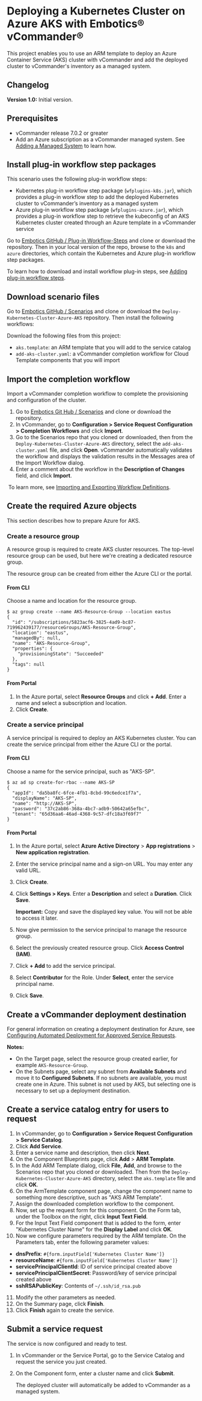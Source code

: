 # Deploying a Kubernetes Cluster on Azure AKS with Embotics® vCommander®

This project enables you to use an ARM template to deploy an Azure Container Service (AKS) cluster with vCommander and add the deployed cluster to vCommander's inventory as a managed system.

## Changelog

**Version 1.0:** Initial version.

## Prerequisites

* vCommander release 7.0.2 or greater
* Add an Azure subscription as a vCommander managed system. See [Adding a Managed System](http://docs.embotics.com/index.html?adding_a_managed_system.htm) to learn how.

## Install plug-in workflow step packages

This scenario uses the following plug-in workflow steps:

- Kubernetes plug-in workflow step package (`wfplugins-k8s.jar`), which provides a plug-in workflow step to add the deployed Kubernetes cluster to vCommander’s inventory as a managed system
- Azure plug-in workflow step package (`wfplugins-azure.jar`), which provides a plug-in workflow step to retrieve the kubeconfig of an AKS Kubernetes cluster created through an Azure template in a vCommander service

Go to [Embotics GitHub / Plug-in Workflow-Steps](https://github.com/Embotics/Plug-in-Workflow-Steps) and clone or download the repository. Then in your local version of the repo, browse to the `k8s` and `azure` directories, which contain the Kubernetes and Azure plug-in workflow step packages. 

To learn how to download and install workflow plug-in steps, see [Adding plug-in workflow steps](http://docs.embotics.com/vCommander/Using-Plug-In-WF-Steps.htm#Adding).

## Download scenario files

Go to [Embotics GitHub / Scenarios](https://github.com/Embotics/Scenarios) and clone or download the `Deploy-Kubernetes-Cluster-Azure-AKS` repository. Then install the following workflows: 

Download the following files from this project:

- `aks.template`: an ARM template that you will add to the service catalog
- `add-aks-cluster.yaml`: a vCommander completion workflow for Cloud Template components that you will import

## Import the completion workflow

Import a vCommander completion workflow to complete the provisioning and configuration of the cluster. 

1. Go to [Embotics Git Hub / Scenarios](https://github.com/Embotics/Scenarios) and clone or download the repository.
2. In vCommander, go to **Configuration > Service Request Configuration > Completion Workflows** and click **Import**.
3. Go to the Scenarios repo that you cloned or downloaded, then from the `Deploy-Kubernetes-Cluster-Azure-AKS` directory, select the `add-aks-cluster.yaml` file, and click **Open**.
   vCommander automatically validates the workflow and displays the validation results in the Messages area of the Import Workflow dialog.
4. Enter a comment about the workflow in the **Description of Changes** field, and click **Import**.

​        To learn more, see [Importing and Exporting Workflow Definitions](http://docs.embotics.com/vCommander/exporting-and-importing-workflows.htm).

## Create the required Azure objects

This section describes how to prepare Azure for AKS.

### Create a resource group

A resource group is required to create AKS cluster resources. The top-level resource group can be used, but here we're creating a dedicated resource group.

The resource group can be created from either the Azure CLI or the portal.

#### From CLI

Choose a name and location for the resource group.

```
$ az group create --name AKS-Resource-Group --location eastus
{
  "id": "/subscriptions/5823acf6-3825-4ad9-bc87-719962439177/resourceGroups/AKS-Resource-Group",
  "location": "eastus",
  "managedBy": null,
  "name": "AKS-Resource-Group",
  "properties": {
    "provisioningState": "Succeeded"
  },
  "tags": null
}
```

#### From Portal

1. In the Azure portal, select **Resource Groups** and click **+ Add**. Enter a name and select a subscription and location. 
2. Click **Create**.


### Create a service principal

A service principal is required to deploy an AKS Kubernetes cluster. You can create the service principal from either the Azure CLI or the portal.

#### From CLI

Choose a name for the service principal, such as "AKS-SP".
```
$ az ad sp create-for-rbac --name AKS-SP
{
  "appId": "da5ba8fc-6fce-4fb1-8cbd-99c6edce1f7a",
  "displayName": "AKS-SP",
  "name": "http://AKS-SP",
  "password": "37c2ab86-368a-4bc7-adb9-50642a65efbc",
  "tenant": "65d36aa6-46ad-4368-9c57-dfc18a3f69f7"
}
```

#### From Portal

1. In the Azure portal, select **Azure Active Directory** > **App registrations** > **New application registration**.
2. Enter the service principal name and a sign-on URL. You may enter any valid URL.
3. Click **Create**. 
4. Click **Settings > Keys**. Enter a **Description** and select a **Duration**. Click **Save**. 

   **Important:** Copy and save the displayed key value. You will not be able to access it later.

5. Now give permission to the service principal to manage the resource group.
6. Select the previously created resource group. Click **Access Control (IAM)**.
7. Click **+ Add** to add the service principal.
8. Select **Contributor** for the Role. Under **Select**, enter the service principal name. 
9. Click **Save**.

## Create a vCommander deployment destination

For general information on creating a deployment destination for Azure, see [Configuring Automated Deployment for Approved Service Requests](http://docs.embotics.com/index.html?config_auto_placement_depl_vms.htm#config_dest_arm). 

**Notes:** 

- On the Target page, select the resource group created earlier, for example `AKS-Resource-Group`.
- On the Subnets page, select any subnet from **Available Subnets** and move it to **Configured Subnets**. If no subnets are available, you must create one in Azure. This subnet is not used by AKS, but selecting one is necessary to set up a deployment destination.

## Create a service catalog entry for users to request

1. In vCommander, go to **Configuration > Service Request Configuration > Service Catalog**.
2. Click **Add Service**.
3. Enter a service name and description, then click **Next**. 
4. On the Component Blueprints page, click **Add** > **ARM Template**.
5. In the Add ARM Template dialog, click **File**, **Add**, and browse to the Scenarios repo that you cloned or downloaded. Then from the `Deploy-Kubernetes-Cluster-Azure-AKS` directory, select the `aks.template` file and click **OK**. 
6. On the ArmTemplate component page, change the component name to something more descriptive, such as "AKS ARM Template". 
7. Assign the downloaded completion workflow to the component.
8. Now, set up the request form for this component. On the Form tab, under the Toolbox on the right, click **Input Text Field**. 
9. For the Input Text Field component that is added to the form, enter "Kubernetes Cluster Name" for the **Display Label** and click **OK**. 
10. Now we configure parameters required by the ARM template. On the Parameters tab, enter the following parameter values:
  * **dnsPrefix**: `#{form.inputField['Kubernetes Cluster Name']}`
  * **resourceName**: `#{form.inputField['Kubernetes Cluster Name']}`
  * **servicePrincipalClientId**: ID of service principal created above
  * **servicePrincipalClientSecret**: Password/key of service principal created above
  * **sshRSAPublicKey**: Contents of `~/.ssh/id_rsa.pub`
11. Modify the other parameters as needed. 
12. On the Summary page, click **Finish**. 
13. Click **Finish** again to create the service.


## Submit a service request

The service is now configured and ready to test. 
1. In vCommander or the Service Portal, go to the Service Catalog and request the service you just created. 
2. On the Component form, enter a cluster name and click **Submit**. 

    The deployed cluster will automatically be added to vCommander as a managed system.
